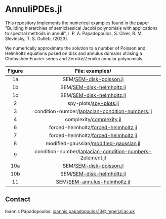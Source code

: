 # AnnuliPDEs.jl

This repository implements the numerical examples found in the paper "Building hierarchies of semiclassical Jacobi polynomials with applications to spectral methods in annuli", I. P. A. Papadopoulos, S. Olver, R. M. Slevinsky, T. S. Gutleb, (2023).

We numerically approximate the solution to a number of Poisson and Helmholtz equations posed on disk and annulus domains utilising a Chebyshev-Fourier series and Zernike/Zernike annular polynomials.

|Figure|File: examples/|
|:-:|:-:|
|1a|SEM/[SEM-disk-poisson.jl](https://github.com/ioannisPApapadopoulos/AnnuliPDEs.jl/blob/main/examples/SEM/SEM-disk-poisson.jl)|
|1b|SEM/[SEM-disk-helmholtz.jl](https://github.com/ioannisPApapadopoulos/AnnuliPDEs.jl/blob/main/examples/SEM/SEM-disk-helmholtz.jl)|
|1c|SEM/[SEM-disk-helmholtz.jl](https://github.com/ioannisPApapadopoulos/AnnuliPDEs.jl/blob/main/examples/SEM/SEM-disk-helmholtz.jl)|
|2|spy-plots/[spy-plots.jl](https://github.com/ioannisPApapadopoulos/AnnuliPDEs.jl/blob/main/examples/spy-plots/spy-plots.jl)|
|3|condition-number/[laplacian-condition-numbers.jl](https://github.com/ioannisPApapadopoulos/AnnuliPDEs.jl/blob/main/examples/condition-number/laplacian-condition-numbers.jl)|
|4|complexity/[complexity.jl](https://github.com/ioannisPApapadopoulos/AnnuliPDEs.jl/blob/main/examples/complexity/complexity.jl)|
|6|forced-helmholtz/[forced-helmholtz.jl](https://github.com/ioannisPApapadopoulos/AnnuliPDEs.jl/blob/main/examples/forced-helmholtz/forced-helmholtz.jl)|
|7|forced-helmholtz/[forced-helmholtz.jl](https://github.com/ioannisPApapadopoulos/AnnuliPDEs.jl/blob/main/examples/forced-helmholtz/forced-helmholtz.jl)|
|8|modified-gaussian/[modified-gaussian.jl](https://github.com/ioannisPApapadopoulos/AnnuliPDEs.jl/blob/main/examples/modified-gaussian/modified-gaussian.jl)|
|9|condition-number/[laplacian-condition-numbers-2element.jl](https://github.com/ioannisPApapadopoulos/AnnuliPDEs.jl/blob/main/examples/condition-number/laplacian-condition-numbers-2element.jl)|
|10a|SEM/[SEM-disk-poisson.jl](https://github.com/ioannisPApapadopoulos/AnnuliPDEs.jl/blob/main/examples/SEM/SEM-disk-poisson.jl)|
|10b|SEM/[SEM-disk-helmholtz.jl](https://github.com/ioannisPApapadopoulos/AnnuliPDEs.jl/blob/main/examples/SEM/SEM-disk-helmholtz.jl)|
|11|SEM/[SEM-annulus-helmholtz.jl](https://github.com/ioannisPApapadopoulos/AnnuliPDEs.jl/blob/main/examples/SEM/SEM-annulus-helmholtz.jl)|

## Contact
Ioannis Papadopoulos: ioannis.papadopoulos13@imperial.ac.uk
